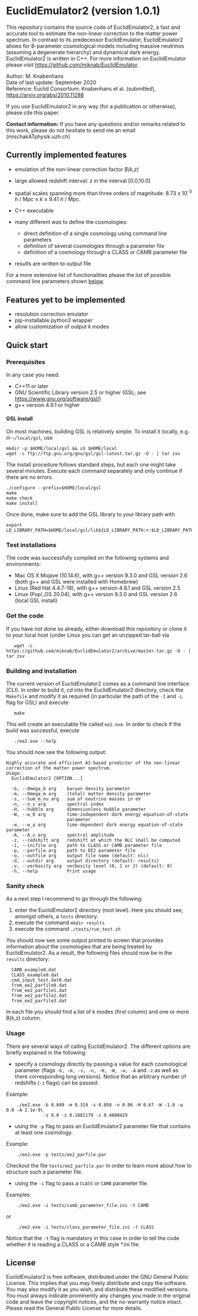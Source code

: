 # EuclidEmulator2 (version 1.0.1)
This repository contains the source code of EuclidEmulator2, a fast and accurate tool to estimate the non-linear correction to the matter power spectrum. 
In contrast to its predecessor EuclidEmulator, EuclidEmulator2 allows for 8-parameter cosmological models including massive neutrinos (assuming a degenerate hierarchy) and dynamical dark energy. EuclidEmulator2 is written in C++. For more information on EuclidEmulator please visit https://github.com/miknab/EuclidEmulator.

Author:   M. Knabenhans<br/>
Date of last update:      September 2020<br/>
Reference: Euclid Consortium: Knabenhans et al. (submitted), <a>https://arxiv.org/abs/2010.11288</a><br/>

If you use EuclidEmulator2 in any way (for a publication or otherwise), please cite this paper.

<b>Contact information:</b> If you have any questions and/or remarks related to this work, please do not hesitate to send me an email (mischakATphysik.uzh.ch)

## Currently implemented features
* emulation of the non-linear correction factor <i>B(k,z)</i>
* large allowed redshift interval: <i>z</i> in the interval [0.0,10.0] 
* spatial scales spanning more than three orders of magnitude: 8.73 x 10<sup>-3</sup> <i>h</i> / Mpc ≤ <i>k</i> ≤ 9.41 <i>h</i> / Mpc.

* C++ executable
* many different was to define the cosmologies:
  - direct definition of a single cosmology using command line parameters </li>
  - definition of several cosmologies through a parameter file </li>
  - definition of a cosmology through a CLASS or CAMB parameter file </li>
* results are written to output file

For a more extensive list of functionalities please the list of possible command line parameters shown [below](#building-and-installation).

## Features yet to be implemented
* resolution correction emulator
* pip-installable python3 wrapper
* allow customization of output <i>k</i> modes

## Quick start
### Prerequisites
In any case you need:
 * C++11 or later
 * GNU Scientific Library version 2.5 or higher (GSL; see https://www.gnu.org/software/gsl/)
 * g++ version 4.9.1 or higher
 
#### GSL install
On most machines, building GSL is relatively simple. To install it locally, e.g. in `~/local/gsl`, use
```
mkdir -p $HOME/local/gsl && cd $HOME/local
wget -c ftp://ftp.gnu.org/gnu/gsl/gsl-latest.tar.gz -O - | tar zxv
```
The install procedure follows standard steps, but each one might take several minutes. Execute each command separately and only continue if there are no errors.
```
./configure --prefix=$HOME/local/gsl
make
make check
make install
```
 Once done, make sure to add the GSL library to your library path with
 ```
 export LD_LIBRARY_PATH=$HOME/local/gsl/lib${LD_LIBRARY_PATH:+:$LD_LIBRARY_PATH}
 ```
 
### Test installations
The code was successfully compiled on the following systems and environments:

* Mac OS X Mojave (10.14.6), with g++ version 9.3.0 and GSL version 2.6 (both g++ and GSL were installed with Homebrew)
* Linux (Red Hat 4.4.7-18), with g++ version 4.9.1 and GSL version 2.5
* Linux (Pop!_OS 20.04), with g++ version 9.3.0 and GSL version 2.6 (local GSL install)
 
### Get the code
If you have not done so already, either download this repository or clone it to your local host (under Linux you can get an unzipped tar-ball via
```
   wget -c https://github.com/miknab/EuclidEmulator2/archive/master.tar.gz -O - | tar zxv
```

### Building and installation
The current version of EuclidEmulator2 comes as a command line interface (CLI). In order to build it, cd into the EuclidEmulator2 directory, check the `Makefile` and modify it as required (in particular the path of the `-I` and `-L` flag for GSL) and execute 

```
   make
```
This will create an executable file called `ee2.exe`. In order to check if the build was successful, execute

```
   ./ee2.exe --help
```

You should now see the following output:

```
Highly accurate and efficient AI-based predictor of the non-linear correction of the matter power spectrum.
Usage:
  EuclidEmulator2 [OPTION...]

  -b, --Omega_b arg    baryon density parameter
  -m, --Omega_m arg    (total) matter density parameter
  -s, --Sum_m_nu arg   sum of neutrino masses in eV
  -n, --n_s arg        spectral index
  -H, --hubble arg     dimensionless Hubble parameter
  -W, --w_0 arg        time-independent dark energy equation-of-state
                       parameter
  -w, --w_a arg        time-dependent dark energy equation-of-state parameter
  -A, --A_s arg        spectral amplitude
  -z, --redshift arg   redshift at which the NLC shall be computed
  -i, --inifile arg    path to CLASS or CAMB parameter file
  -p, --parfile arg    path to EE2 parameter file
  -o, --outfile arg    output file name (default: nlc)
  -d, --outdir arg     output directory (default: results)
  -v, --verbosity arg  verbosity level (0, 1 or 2) (default: 0)
  -h, --help           Print usage
```

### Sanity check
As a next step I recommend to go through the following:

  1. enter the EuclidEmulator2 directory (root level). Here you should see, amongst others, a `tests` directory.
  2. execute the command `mkdir results`
  3. execute the command `./tests/run_test.sh`
 
You should now see some output printed to screen that provides information about the cosmologies that are being treated by EuclidEmulator2. As a result, the following files should now be in the `results` directory:

```
  CAMB_example0.dat
  CLASS_example0.dat
  cmd_input_test.dat0.dat
  from_ee2_parfile0.dat
  from_ee2_parfile1.dat
  from_ee2_parfile2.dat
  from_ee2_parfile3.dat
```

In each file you should find a list of k modes (first column) and one or more B(k,z) column.

### Usage
There are several ways of calling EuclidEmulator2. The different options are briefly explained in the following:

* specify a cosmology directly by passing a value for each cosmological parameter (flags `-b, -m, -s, -n, -H, -W, -w, -A` and `-z` as well as there corresponding long versions). Notice that an arbitrary number of redshifts (`-z` flags) can be passed:

Example:
```
    ./ee2.exe -b 0.049 -m 0.319 -s 0.058 -n 0.96 -H 0.67 -W -1.0 -w 0.0 -A 2.1e-9\
              -z 0.0 -z 0.1081179 -z 0.4880429
```

* using the `-p` flag to pass an EuclidEmulator2 parameter file that contains at least one cosmology.

Example:
```
    ./ee2.exe -p tests/ee2_parfile.par
```

Checkout the file `tests/ee2_parfile.par` in order to learn more about how to structure such a parameter file.

* using the `-i` flag to pass a `CLASS` or `CAMB` parameter file.

Examples:
```
    ./ee2.exe -i tests/camb_parameter_file.ini -t CAMB
```
or
```
    ./ee2.exe -i tests/class_parameter_file.ini -t CLASS
```

Notice that the `-t` flag is mandatory in this case in order to tell the code whether it is reading a CLASS or a CAMB style \*.ini file.

## License
EuclidEmulator2 is free software, distributed under the GNU General Public License. This implies that you may freely distribute and copy the software. You may also modify it as you wish, and distribute these modified versions. You must always indicate prominently any changes you made in the original code and leave the copyright notices, and the no-warranty notice intact. Please read the General Public License for more details. 

